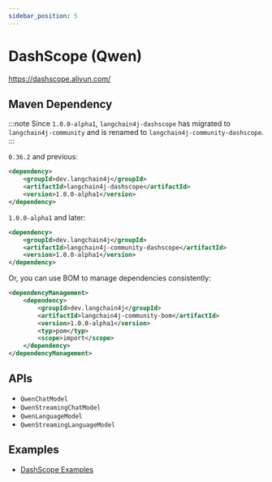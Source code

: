 ```yaml
---
sidebar_position: 5
---
```


# DashScope (Qwen)

https://dashscope.aliyun.com/


## Maven Dependency

:::note
Since `1.0.0-alpha1`, `langchain4j-dashscope` has migrated to `langchain4j-community` and is renamed to `langchain4j-community-dashscope`.
:::

`0.36.2` and previous:

```xml
<dependency>
    <groupId>dev.langchain4j</groupId>
    <artifactId>langchain4j-dashscope</artifactId>
    <version>1.0.0-alpha1</version>
</dependency>
```

`1.0.0-alpha1` and later:

```xml
<dependency>
    <groupId>dev.langchain4j</groupId>
    <artifactId>langchain4j-community-dashscope</artifactId>
    <version>1.0.0-alpha1</version>
</dependency>
```

Or, you can use BOM to manage dependencies consistently:

```xml
<dependencyManagement>
    <dependency>
        <groupId>dev.langchain4j</groupId>
        <artifactId>langchain4j-community-bom</artifactId>
        <version>1.0.0-alpha1</version>
        <typ>pom</typ>
        <scope>import</scope>
    </dependency>
</dependencyManagement>
```

## APIs

- `QwenChatModel`
- `QwenStreamingChatModel`
- `QwenLanguageModel`
- `QwenStreamingLanguageModel`


## Examples

- [DashScope Examples](https://github.com/langchain4j/langchain4j/tree/main/langchain4j-dashscope/src/test/java/dev/langchain4j/model/dashscope)
